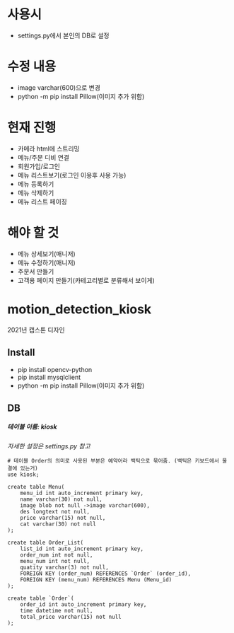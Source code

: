 # 사용시
- settings.py에서 본인의 DB로 설정
# 수정 내용
- image varchar(600)으로 변경
- python -m pip install Pillow(이미지 추가 위함)
# 현재 진행
- 카메라 html에 스트리밍
- 메뉴/주문 디비 연결 
- 회원가입/로그인 
- 메뉴 리스트보기(로그인 이용후 사용 가능)
- 메뉴 등록하기
- 메뉴 삭제하기
- 메뉴 리스트 페이징 

# 해야 할 것
- 메뉴 상세보기(매니저)
- 메뉴 수정하기(매니저)
- 주문서 만들기
- 고객용 페이지 만들기(카테고리별로 분류해서 보이게) 

# motion_detection_kiosk
2021년 캡스톤 디자인

## Install
- pip install opencv-python
- pip install mysqlclient
- python -m pip install Pillow(이미지 추가 위함)
## DB
##### 테이블 이름: kiosk
*자세한 설정은 settings.py 참고*

```mysql
# 테이블 Order의 의미로 사용된 부분은 예약어라 백틱으로 묶어줌. (백틱은 키보드에서 물결에 있는거)  
use kiosk;

create table Menu(
    menu_id int auto_increment primary key,
    name varchar(30) not null,
    image blob not null ->image varchar(600),
    des longtext not null,
    price varchar(15) not null,
    cat varchar(30) not null
);

create table Order_List(
    list_id int auto_increment primary key,
    order_num int not null,
    menu_num int not null,
    quatity varchar(3) not null,
    FOREIGN KEY (order_num) REFERENCES `Order` (order_id),
	FOREIGN KEY (menu_num) REFERENCES Menu (Menu_id)
);

create table `Order`(  
    order_id int auto_increment primary key,
    time datetime not null,
    total_price varchar(15) not null
);
```
